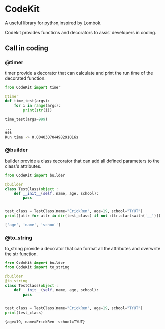 # CodeKit

A useful library for python,inspired by Lombok.

Codekit provides functions and decorators to assist developers in coding.

## Call in coding

### @timer

timer provide a decorator that can calculate and print the run time of the decorated function.

```python
from CodeKit import timer

@timer
def time_test(args):
    for i in range(args):
        print(str(i))

time_test(args=999)
```

```bash
...
998
Run time -> 0.004030704498291016s
```

### @builder

builder provide a class decorator that can add all defined parameters to the class's attributes.

```python
from CodeKit import builder

@builder
class TestClass(object):
    def __init__(self, name, age, school):
        pass


test_class = TestClass(name="ErickRen", age=19, school="TYUT")
print([attr for attr in dir(test_class) if not attr.startswith('__')])
```

```bash
['age', 'name', 'school']
```

### @to_string

to_string provide a decorator that can format all the attributes and overwrite the str function. 

```python
from CodeKit import builder
from CodeKit import to_string

@builder
@to_string
class TestClass(object):
    def __init__(self, name, age, school):
        pass


test_class = TestClass(name="ErickRen", age=19, school="TYUT")
print(test_class)
```

```bash
{age=19, name=ErickRen, school=TYUT}
```